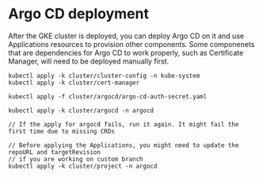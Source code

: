 # Argo CD deployment

After the GKE cluster is deployed, you can deploy Argo CD on it and use Applications resources to provision other
components. Some componenets that are dependencies for Argo CD to work properly, such as Certificate Manager, will
need to be deployed manually first.

```
kubectl apply -k cluster/cluster-config -n kube-system
kubectl apply -k cluster/cert-manager

kubectl apply -f cluster/argocd/argo-cd-auth-secret.yaml

kubectl apply -k cluster/argocd -n argocd

// If the apply for argocd fails, run it again. It might fail the first time due to missing CRDs

// Before applying the Applications, you might need to update the repoURL and targetRevision
// if you are working on custom branch
kubectl apply -k cluster/project -n argocd
```
